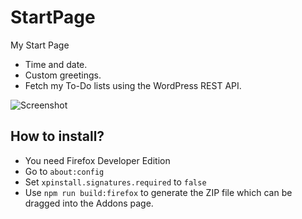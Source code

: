 # StartPage

My Start Page

- Time and date.
- Custom greetings.
- Fetch my To-Do lists using the WordPress REST API.

![Screenshot](https://cldup.com/k1hor7Hh5q.png)

## How to install?

- You need Firefox Developer Edition
- Go to `about:config`
- Set `xpinstall.signatures.required` to `false`
- Use `npm run build:firefox` to generate the ZIP file which can be dragged into the Addons page.
